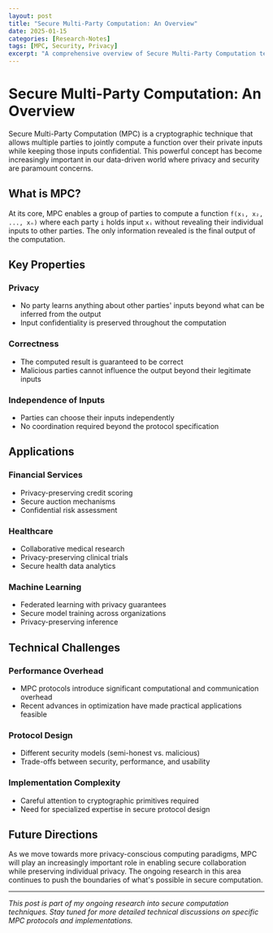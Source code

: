 ```yaml
---
layout: post
title: "Secure Multi-Party Computation: An Overview"
date: 2025-01-15
categories: [Research-Notes]
tags: [MPC, Security, Privacy]
excerpt: "A comprehensive overview of Secure Multi-Party Computation techniques and their applications in privacy-preserving computing."
---
```


# Secure Multi-Party Computation: An Overview

Secure Multi-Party Computation (MPC) is a cryptographic technique that allows multiple parties to jointly compute a function over their private inputs while keeping those inputs confidential. This powerful concept has become increasingly important in our data-driven world where privacy and security are paramount concerns.

## What is MPC?

At its core, MPC enables a group of parties to compute a function `f(x₁, x₂, ..., xₙ)` where each party `i` holds input `xᵢ` without revealing their individual inputs to other parties. The only information revealed is the final output of the computation.

## Key Properties

### Privacy
- No party learns anything about other parties' inputs beyond what can be inferred from the output
- Input confidentiality is preserved throughout the computation

### Correctness
- The computed result is guaranteed to be correct
- Malicious parties cannot influence the output beyond their legitimate inputs

### Independence of Inputs
- Parties can choose their inputs independently
- No coordination required beyond the protocol specification

## Applications

### Financial Services
- Privacy-preserving credit scoring
- Secure auction mechanisms
- Confidential risk assessment

### Healthcare
- Collaborative medical research
- Privacy-preserving clinical trials
- Secure health data analytics

### Machine Learning
- Federated learning with privacy guarantees
- Secure model training across organizations
- Privacy-preserving inference

## Technical Challenges

### Performance Overhead
- MPC protocols introduce significant computational and communication overhead
- Recent advances in optimization have made practical applications feasible

### Protocol Design
- Different security models (semi-honest vs. malicious)
- Trade-offs between security, performance, and usability

### Implementation Complexity
- Careful attention to cryptographic primitives required
- Need for specialized expertise in secure protocol design

## Future Directions

As we move towards more privacy-conscious computing paradigms, MPC will play an increasingly important role in enabling secure collaboration while preserving individual privacy. The ongoing research in this area continues to push the boundaries of what's possible in secure computation.

---

*This post is part of my ongoing research into secure computation techniques. Stay tuned for more detailed technical discussions on specific MPC protocols and implementations.*
